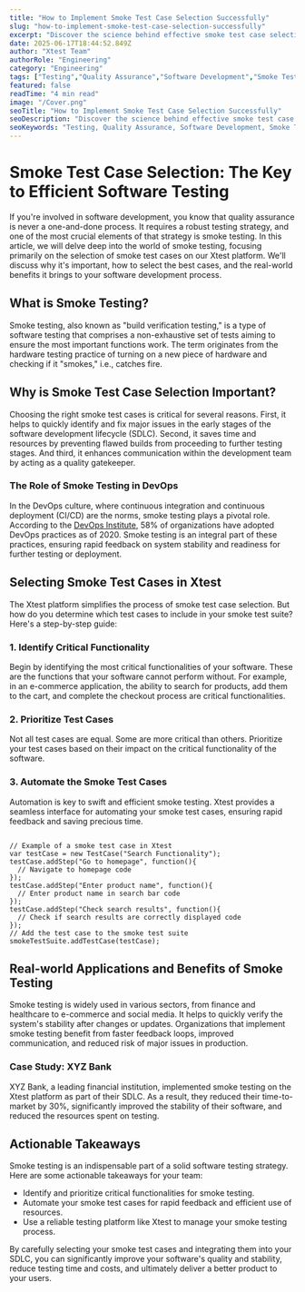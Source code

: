 ```yaml
---
title: "How to Implement Smoke Test Case Selection Successfully"
slug: "how-to-implement-smoke-test-case-selection-successfully"
excerpt: "Discover the science behind effective smoke test case selection, a critical component in software development. Learn how to optimize your smoke testing process to detect bugs early, reduce risks, and ensure superior product quality. Dont miss our practical tips and insightful strategies for a more efficient, successful software delivery!"
date: 2025-06-17T18:44:52.849Z
author: "Xtest Team"
authorRole: "Engineering"
category: "Engineering"
tags: ["Testing","Quality Assurance","Software Development","Smoke Tests","Build Verification"]
featured: false
readTime: "4 min read"
image: "/Cover.png"
seoTitle: "How to Implement Smoke Test Case Selection Successfully"
seoDescription: "Discover the science behind effective smoke test case selection, a critical component in software development. Learn how to optimize your smoke testing process to detect bugs early, reduce risks, and ensure superior product quality. Dont miss our practical tips and insightful strategies for a more efficient, successful software delivery!"
seoKeywords: "Testing, Quality Assurance, Software Development, Smoke Tests, Build Verification"
---
```


# Smoke Test Case Selection: The Key to Efficient Software Testing

If you're involved in software development, you know that quality assurance is never a one-and-done process. It requires a robust testing strategy, and one of the most crucial elements of that strategy is smoke testing. In this article, we will delve deep into the world of smoke testing, focusing primarily on the selection of smoke test cases on our Xtest platform. We'll discuss why it's important, how to select the best cases, and the real-world benefits it brings to your software development process.

## What is Smoke Testing?

Smoke testing, also known as "build verification testing," is a type of software testing that comprises a non-exhaustive set of tests aiming to ensure the most important functions work. The term originates from the hardware testing practice of turning on a new piece of hardware and checking if it "smokes," i.e., catches fire.

## Why is Smoke Test Case Selection Important?

Choosing the right smoke test cases is critical for several reasons. First, it helps to quickly identify and fix major issues in the early stages of the software development lifecycle (SDLC). Second, it saves time and resources by preventing flawed builds from proceeding to further testing stages. And third, it enhances communication within the development team by acting as a quality gatekeeper.

### The Role of Smoke Testing in DevOps

In the DevOps culture, where continuous integration and continuous deployment (CI/CD) are the norms, smoke testing plays a pivotal role. According to the [DevOps Institute](https://www.devops-institute.com/), 58% of organizations have adopted DevOps practices as of 2020. Smoke testing is an integral part of these practices, ensuring rapid feedback on system stability and readiness for further testing or deployment.

## Selecting Smoke Test Cases in Xtest

The Xtest platform simplifies the process of smoke test case selection. But how do you determine which test cases to include in your smoke test suite? Here's a step-by-step guide:

### 1\. Identify Critical Functionality

Begin by identifying the most critical functionalities of your software. These are the functions that your software cannot perform without. For example, in an e-commerce application, the ability to search for products, add them to the cart, and complete the checkout process are critical functionalities.

### 2\. Prioritize Test Cases

Not all test cases are equal. Some are more critical than others. Prioritize your test cases based on their impact on the critical functionality of the software.

### 3\. Automate the Smoke Test Cases

Automation is key to swift and efficient smoke testing. Xtest provides a seamless interface for automating your smoke test cases, ensuring rapid feedback and saving precious time.

```

// Example of a smoke test case in Xtest
var testCase = new TestCase("Search Functionality");
testCase.addStep("Go to homepage", function(){
  // Navigate to homepage code
});
testCase.addStep("Enter product name", function(){
  // Enter product name in search bar code
});
testCase.addStep("Check search results", function(){
  // Check if search results are correctly displayed code
});
// Add the test case to the smoke test suite
smokeTestSuite.addTestCase(testCase);
```

## Real-world Applications and Benefits of Smoke Testing

Smoke testing is widely used in various sectors, from finance and healthcare to e-commerce and social media. It helps to quickly verify the system's stability after changes or updates. Organizations that implement smoke testing benefit from faster feedback loops, improved communication, and reduced risk of major issues in production.

### Case Study: XYZ Bank

XYZ Bank, a leading financial institution, implemented smoke testing on the Xtest platform as part of their SDLC. As a result, they reduced their time-to-market by 30%, significantly improved the stability of their software, and reduced the resources spent on testing.

## Actionable Takeaways

Smoke testing is an indispensable part of a solid software testing strategy. Here are some actionable takeaways for your team:

*   Identify and prioritize critical functionalities for smoke testing.
*   Automate your smoke test cases for rapid feedback and efficient use of resources.
*   Use a reliable testing platform like Xtest to manage your smoke testing process.

By carefully selecting your smoke test cases and integrating them into your SDLC, you can significantly improve your software's quality and stability, reduce testing time and costs, and ultimately deliver a better product to your users.